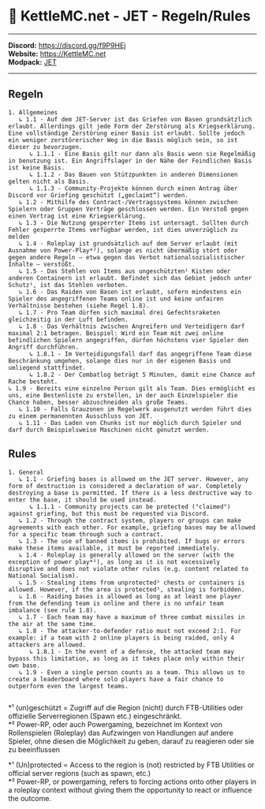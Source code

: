 # 🚀 KettleMC.net - JET - Regeln/Rules

___

**Discord:** https://discord.gg/f9P9HEj</br>
**Website:** https://KettleMC.net</br>
**Modpack:** [JET](https://www.curseforge.com/minecraft/modpacks/jet)

___

## Regeln 
```
1. Allgemeines 
   ↳ 1.1 - Auf dem JET-Server ist das Griefen von Basen grundsätzlich erlaubt. Allerdings gilt jede Form der Zerstörung als Kriegserklärung. Eine vollständige Zerstörung einer Basis ist erlaubt. Sollte jedoch ein weniger zerstörerischer Weg in die Basis möglich sein, so ist dieser zu bevorzugen.
      ↳ 1.1.1 - Eine Basis gilt nur dann als Basis wenn sie Regelmäßig in benutzung ist. Ein Angriffslager in der Nähe der Feindlichen Basis ist keine Basis.
      ↳ 1.1.2 - Das Bauen von Stützpunkten in anderen Dimensionen gelten nicht als Basis.
      ↳ 1.1.3 - Community-Projekte können durch einen Antrag über Discord vor Griefing geschützt („geclaimt“) werden.
   ↳ 1.2 - Mithilfe des Contract-/Vertragssystems können zwischen Spielern oder Gruppen Verträge geschlossen werden. Ein Verstoß gegen einen Vertrag ist eine Kriegserklärung.
   ↳ 1.3 - Die Nutzung gesperrter Items ist untersagt. Sollten durch Fehler gesperrte Items verfügbar werden, ist dies unverzüglich zu melden
   ↳ 1.4 - Roleplay ist grundsätzlich auf dem Server erlaubt (mit Ausnahme von Power-Play*²), solange es nicht übermäßig stört oder gegen andere Regeln – etwa gegen das Verbot nationalsozialistischer Inhalte – verstößt.
   ↳ 1.5 - Das Stehlen von Items aus ungeschützten¹ Kisten oder anderen Containern ist erlaubt. Befindet sich das Gebiet jedoch unter Schutz¹, ist das Stehlen verboten.
   ↳ 1.6 - Das Raiden von Basen ist erlaubt, sofern mindestens ein Spieler des angegriffenen Teams online ist und keine unfairen Verhältnisse bestehen (siehe Regel 1.8).
   ↳ 1.7 - Pro Team dürfen sich maximal drei Gefechtsraketen gleichzeitig in der Luft befinden.
   ↳ 1.8 - Das Verhältnis zwischen Angreifern und Verteidigern darf maximal 2:1 betragen. Beispiel: Wird ein Team mit zwei online befindlichen Spielern angegriffen, dürfen höchstens vier Spieler den Angriff durchführen.
      ↳ 1.8.1 - Im Verteidigungsfall darf das angegriffene Team diese Beschränkung umgehen, solange dies nur in der eigenen Basis und umliegend stattfindet.
      ↳ 1.8.2 - Der Combatlog beträgt 5 Minuten, damit eine Chance auf Rache besteht.
↳ 1.9 - Bereits eine einzelne Person gilt als Team. Dies ermöglicht es uns, eine Bestenliste zu erstellen, in der auch Einzelspieler die Chance haben, besser abzuschneiden als große Teams.
   ↳ 1.10 - Falls Grauzonen im Regelwerk ausgenutzt werden führt dies zu einem permanennten Ausschluss von JET.
   ↳ 1.11 - Das Laden von Chunks ist nur möglich durch Spieler und darf durch Beispielsweise Maschinen nicht genutzt werden.
```

## Rules 
```
1. General  
   ↳ 1.1 - Griefing bases is allowed on the JET server. However, any form of destruction is considered a declaration of war. Completely destroying a base is permitted. If there is a less destructive way to enter the base, it should be used instead. 
      ↳ 1.1.1 - Community projects can be protected ("claimed") against griefing, but this must be requested via Discord.
   ↳ 1.2 - Through the contract system, players or groups can make agreements with each other. For example, griefing bases may be allowed for a specific team through such a contract.
   ↳ 1.3 - The use of banned items is prohibited. If bugs or errors make these items available, it must be reported immediately.  
   ↳ 1.4 - Roleplay is generally allowed on the server (with the exception of power play*²), as long as it is not excessively disruptive and does not violate other rules (e.g. content related to National Socialism). 
   ↳ 1.5 - Stealing items from unprotected¹ chests or containers is allowed. However, if the area is protected¹, stealing is forbidden.  
   ↳ 1.6 - Raiding bases is allowed as long as at least one player from the defending team is online and there is no unfair team imbalance (see rule 1.8). 
   ↳ 1.7 - Each team may have a maximum of three combat missiles in the air at the same time.
   ↳ 1.8 - The attacker-to-defender ratio must not exceed 2:1. For example: if a team with 2 online players is being raided, only 4 attackers are allowed.
      ↳ 1.8.1 - In the event of a defense, the attacked team may bypass this limitation, as long as it takes place only within their own base.
   ↳ 1.9 - Even a single person counts as a team. This allows us to create a leaderboard where solo players have a fair chance to outperform even the largest teams.
      
```

*¹ (un)geschützt = Zugriff auf die Region (nicht) durch FTB-Utilities oder offizielle Serverregionen (Spawn etc.) eingeschränkt.</br>
*² Power-RP, oder auch Powergaming, bezeichnet im Kontext von Rollenspielen (Roleplay) das Aufzwingen von Handlungen auf andere Spieler, ohne diesen die Möglichkeit zu geben, darauf zu reagieren oder sie zu beeinflussen</br>

*¹ (Un)protected = Access to the region is (not) restricted by FTB Utilities or official server regions (such as spawn, etc.)</br>
*² Power-RP, or powergaming, refers to forcing actions onto other players in a roleplay context without giving them the opportunity to react or influence the outcome.</br>

